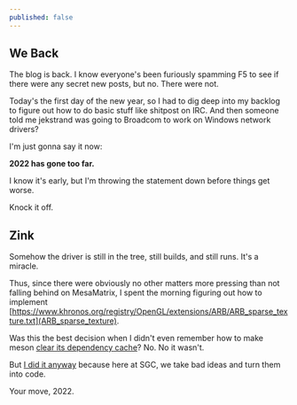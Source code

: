 ```yaml
---
published: false
---
```

## We Back

The blog is back. I know everyone's been furiously spamming F5 to see if there were any secret new posts, but no. There were not.

Today's the first day of the new year, so I had to dig deep into my backlog to figure out how to do basic stuff like shitpost on IRC. And then someone told me jekstrand was going to Broadcom to work on Windows network drivers?

I'm just gonna say it now:

**2022 has gone too far.**

I know it's early, but I'm throwing the statement down before things get worse.

Knock it off.

## Zink
Somehow the driver is still in the tree, still builds, and still runs. It's a miracle.

Thus, since there were obviously no other matters more pressing than not falling behind on MesaMatrix, I spent the morning figuring out how to implement [https://www.khronos.org/registry/OpenGL/extensions/ARB/ARB_sparse_texture.txt](ARB_sparse_texture).

Was this the best decision when I didn't even remember how to make meson [clear its dependency cache](https://github.com/mesonbuild/meson/issues/6180)? No. No it wasn't.

But [I did it anyway](https://gitlab.freedesktop.org/mesa/mesa/-/merge_requests/14381) because here at SGC, we take bad ideas and turn them into code.

Your move, 2022.